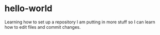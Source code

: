 # hello-world
Learning how to set up a repository
I am putting in more stuff so I can learn how to edit files and commit changes.
